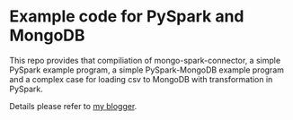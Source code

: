 # Example code for PySpark and MongoDB

This repo provides that compiliation of mongo-spark-connector, a simple PySpark example program, a simple PySpark-MongoDB example program and a complex case for loading csv to MongoDB with transformation in PySpark.

Details please refer to [my blogger](http://chingchuan-chen.github.io/posts/201804/2018-04-25-pyspark-with-mongodb.html#more).
